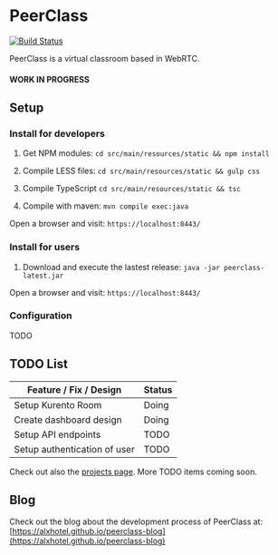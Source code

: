 # PeerClass

[![Build Status](https://travis-ci.org/alxhotel/peerclass.svg?branch=master)](https://travis-ci.org/alxhotel/peerclass)

PeerClass is a virtual classroom based in WebRTC.

#### WORK IN PROGRESS

## Setup
### Install for developers
1) Get NPM modules:
`cd src/main/resources/static && npm install`

2) Compile LESS files:
`cd src/main/resources/static && gulp css`

3) Compile TypeScript
`cd src/main/resources/static && tsc`

4) Compile with maven:
`mvn compile exec:java`

Open a browser and visit: `https://localhost:8443/`

### Install for users
1) Download and execute the lastest release:
`java -jar peerclass-latest.jar`

Open a browser and visit: `https://localhost:8443/`

### Configuration

TODO

## TODO List

| Feature / Fix / Design       | Status                       |
|------------------------------|------------------------------|
| Setup Kurento Room           |                        Doing |
| Create dashboard design      |                        Doing |
| Setup API endpoints          |                         TODO |
| Setup authentication of user |                         TODO |

Check out also the [projects page](https://github.com/alxhotel/peerclass/projects/1). More TODO items coming soon.

## Blog
Check out the blog about the development process of PeerClass at: [https://alxhotel.github.io/peerclass-blog](https://alxhotel.github.io/peerclass-blog)

